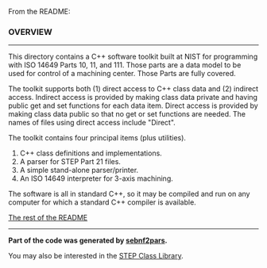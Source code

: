 From the README:

### OVERVIEW ###

---


This directory contains a C++ software toolkit built at NIST for
programming with ISO 14649 Parts 10, 11, and 111. Those parts are a
data model to be used for control of a machining center. Those
Parts are fully covered.

The toolkit supports both (1) direct access to C++ class data and
(2) indirect access. Indirect access is provided by making class
data private and having public get and set functions for each data
item. Direct access is provided by making class data public so that
no get or set functions are needed. The names of files using direct
access include "Direct".

The toolkit contains four principal items (plus utilities).

  1. C++ class definitions and implementations.
  1. A parser for STEP Part 21 files.
  1. A simple stand-alone parser/printer.
  1. An ISO 14649 interpreter for 3-axis machining.

The software is all in standard C++, so it may be compiled and run on any computer for which a standard C++ compiler is available.

[The rest of the README](http://code.google.com/p/iso-14649-toolkit/wiki/ReadmeFile)


---

**Part of the code was generated by [sebnf2pars](http://code.google.com/p/sebnf2pars/).**

You may also be interested in the [STEP Class Library](https://github.com/mpictor/StepClassLibrary).